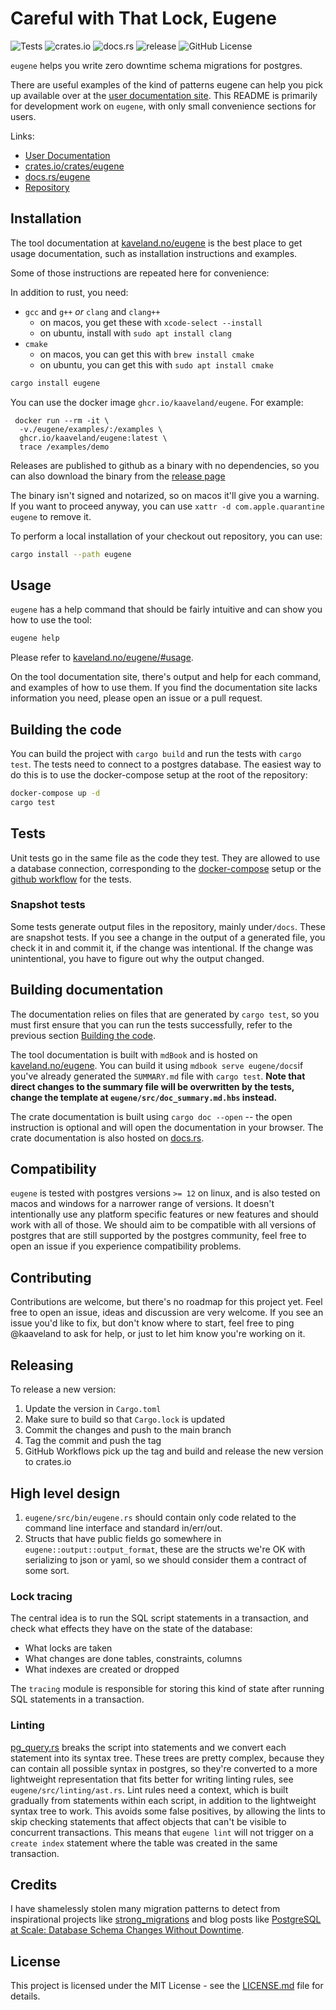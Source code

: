 # Careful with That Lock, Eugene

![Tests](https://github.com/kaaveland/eugene/actions/workflows/run_tests.yml/badge.svg?branch=main)
![crates.io](https://img.shields.io/crates/v/eugene.svg)
![docs.rs](https://img.shields.io/docsrs/eugene)
![release](https://img.shields.io/github/release-date/kaaveland/eugene)
![GitHub License](https://img.shields.io/github/license/kaaveland/eugene)

`eugene` helps you write zero downtime schema migrations for postgres. 

There are useful examples of the kind of patterns eugene can help you pick up
available over at the [user documentation site](https://kaveland.no/eugene). This README
is primarily for development work on `eugene`, with only small convenience sections
for users.

Links:

- [User Documentation](https://kaveland.no/eugene)
- [crates.io/crates/eugene](https://crates.io/crates/eugene)
- [docs.rs/eugene](https://docs.rs/eugene)
- [Repository](https://github.com/kaaveland/eugene)

## Installation

The tool documentation at [kaveland.no/eugene](https://kaveland.no/eugene) is the 
best place to get usage documentation, such as installation instructions and examples.

Some of those instructions are repeated here for convenience:

In addition to rust, you need:

- `gcc` and `g++` *or* `clang` and `clang++`
   + on macos, you get these with `xcode-select --install`
   + on ubuntu, install with `sudo apt install clang`
- `cmake`
   + on macos, you can get this with `brew install cmake`
   + on ubuntu, you can get this with `sudo apt install cmake`

```bash
cargo install eugene
```

You can use the docker image `ghcr.io/kaaveland/eugene`. For example:

```shell
 docker run --rm -it \
  -v./eugene/examples/:/examples \
  ghcr.io/kaaveland/eugene:latest \
  trace /examples/demo
```

Releases are published to github as a binary with no dependencies, so you can
also download the binary from the [release page](https://github.com/kaaveland/eugene/releases)

The binary isn't signed and notarized, so on macos it'll give you a warning. If you
want to proceed anyway, you can use `xattr -d com.apple.quarantine eugene` to remove it.

To perform a local installation of your checkout out repository, you can use:

```bash
cargo install --path eugene
```

## Usage

`eugene` has a help command that should be fairly intuitive and can show you how to use the tool:

```bash
eugene help
```

Please refer to [kaveland.no/eugene/#usage](https://kaveland.no/eugene/#usage).

On the tool documentation site, there's output and help for each command,
and examples of how to use them. If you find the documentation site lacks
information you need, please open an issue or a pull request.

## Building the code

You can build the project with `cargo build` and run the tests with 
`cargo test`. The tests need to connect to a postgres database. The
easiest way to do this is to use the docker-compose setup at the root
of the repository:

```bash
docker-compose up -d
cargo test
```
## Tests

Unit tests go in the same file as the code they test. They are 
allowed to use a database connection, corresponding to the 
[docker-compose](https://github.com/kaaveland/eugene/blob/main/docker-compose.yml) setup 
or the [github workflow](https://github.com/kaaveland/eugene/blob/main/.github/workflows/run_tests.yml)
for the tests.

### Snapshot tests

Some tests generate output files in the repository, mainly under`/docs`. These 
are snapshot tests. If you see a change in the output of a generated file, you check
it in and commit it, if the change was intentional. If the change was unintentional,
you have to figure out why the output changed.

## Building documentation

The documentation relies on files that are generated by `cargo test`,
so you must first ensure that you can run the tests successfully,
refer to the previous section [Building the code](#building-the-code).

The tool documentation is built with `mdBook` and is hosted on
[kaveland.no/eugene](https://kaveland.no/eugene). You can build it
using `mdbook serve eugene/docs`if you've already generated the
`SUMMARY.md` file with `cargo test`. **Note that direct changes to the
summary file will be overwritten by the tests, change the template
at `eugene/src/doc_summary.md.hbs` instead.**

The crate documentation is built using `cargo doc --open` -- the
open instruction is optional and will open the documentation in your
browser. The crate documentation is also hosted on 
[docs.rs](https://docs.rs/eugene/).

## Compatibility

`eugene` is tested with postgres versions `>= 12` on linux, and is
also tested on macos and windows for a narrower range of versions. 
It doesn't intentionally use any platform specific features or new 
features and should work with all of those. We should aim to be
compatible with all versions of postgres that are still supported 
by the postgres community, feel free to open an issue if you 
experience compatibility problems.

## Contributing

Contributions are welcome, but there's no roadmap for this project yet.
Feel free to open an issue, ideas and discussion are very welcome. If
you see an issue you'd like to fix, but don't know where to start, feel
free to ping @kaaveland to ask for help, or just to let him know you're
working on it.

## Releasing

To release a new version:
1. Update the version in `Cargo.toml`
2. Make sure to build so that `Cargo.lock` is updated
3. Commit the changes and push to the main branch
4. Tag the commit and push the tag
5. GitHub Workflows pick up the tag and build and release the new version to crates.io

## High level design

1. `eugene/src/bin/eugene.rs` should contain only code related to the command line interface 
   and standard in/err/out.
2. Structs that have public fields go somewhere in `eugene::output::output_format`, these
   are the structs we're OK with serializing to json or yaml, so we should consider them
   a contract of some sort.

### Lock tracing

The central idea is to run the SQL script statements in a transaction, and check what effects
they have on the state of the database:

- What locks are taken
- What changes are done tables, constraints, columns
- What indexes are created or dropped

The `tracing` module is responsible for storing this kind of state after running SQL statements
in a transaction.


### Linting

[pg_query.rs](https://github.com/pganalyze/pg_query.rs) breaks the script into statements and we convert
each statement into its syntax tree. These trees are pretty complex, because they can contain all possible
syntax in postgres, so they're converted to a more lightweight representation that fits better
for writing linting rules, see `eugene/src/linting/ast.rs`. Lint rules need a context, which is built gradually
from statements within each script, in addition to the lightweight syntax tree to work. This avoids some
false positives, by allowing the lints to skip checking statements that affect objects that can't be visible
to concurrent transactions. This means that `eugene lint` will not trigger on a `create index` statement
where the table was created in the same transaction.

## Credits

I have shamelessly stolen many migration patterns to detect from inspirational projects like
[strong_migrations](https://github.com/ankane/strong_migrations) and blog posts like
[PostgreSQL at Scale: Database Schema Changes Without Downtime](https://medium.com/paypal-tech/postgresql-at-scale-database-schema-changes-without-downtime-20d3749ed680).

## License

This project is licensed under the MIT License - see the [LICENSE.md](LICENSE.md) file for details.
